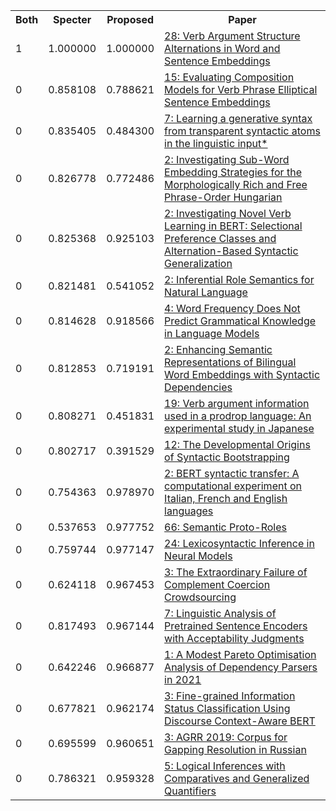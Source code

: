 <html><table><tr>
<th>Both</th>
<th>Specter</th>
<th>Proposed</th>
<th>Paper</th>
</tr>
<tr>
<td>1</td>
<td>1.000000</td>
<td>1.000000</td>
<td><a href="https://www.semanticscholar.org/paper/f29e5b2d60377ca4d67bd51fc69ba25cc0f3f516">28: Verb Argument Structure Alternations in Word and Sentence Embeddings</a></td>
</tr>
<tr>
<td>0</td>
<td>0.858108</td>
<td>0.788621</td>
<td><a href="https://www.semanticscholar.org/paper/71c29ec6f2782fd1f2e8935a1914583eae1d5a01">15: Evaluating Composition Models for Verb Phrase Elliptical Sentence Embeddings</a></td>
</tr>
<tr>
<td>0</td>
<td>0.835405</td>
<td>0.484300</td>
<td><a href="https://www.semanticscholar.org/paper/d1b634efcc999c02f16443c322045c01caf467d5">7: Learning a generative syntax from transparent syntactic atoms in the linguistic input*</a></td>
</tr>
<tr>
<td>0</td>
<td>0.826778</td>
<td>0.772486</td>
<td><a href="https://www.semanticscholar.org/paper/a5d0575f92155fd67e64fd75e507a62cac871458">2: Investigating Sub-Word Embedding Strategies for the Morphologically Rich and Free Phrase-Order Hungarian</a></td>
</tr>
<tr>
<td>0</td>
<td>0.825368</td>
<td>0.925103</td>
<td><a href="https://www.semanticscholar.org/paper/7ade8a61f267136a5e68316a6ba39d382c90857a">2: Investigating Novel Verb Learning in BERT: Selectional Preference Classes and Alternation-Based Syntactic Generalization</a></td>
</tr>
<tr>
<td>0</td>
<td>0.821481</td>
<td>0.541052</td>
<td><a href="https://www.semanticscholar.org/paper/30719a785533ed9efa91e5a958aef40fc93b8719">2: Inferential Role Semantics for Natural Language</a></td>
</tr>
<tr>
<td>0</td>
<td>0.814628</td>
<td>0.918566</td>
<td><a href="https://www.semanticscholar.org/paper/fcae937363a9e0804d8a255401deb55483c89677">4: Word Frequency Does Not Predict Grammatical Knowledge in Language Models</a></td>
</tr>
<tr>
<td>0</td>
<td>0.812853</td>
<td>0.719191</td>
<td><a href="https://www.semanticscholar.org/paper/58e1431f33cb783de80d63040589de7681a907d2">2: Enhancing Semantic Representations of Bilingual Word Embeddings with Syntactic Dependencies</a></td>
</tr>
<tr>
<td>0</td>
<td>0.808271</td>
<td>0.451831</td>
<td><a href="https://www.semanticscholar.org/paper/cce8b7f52f24f9e3eaf30237310ffbbd9e467c6b">19: Verb argument information used in a prodrop language: An experimental study in Japanese</a></td>
</tr>
<tr>
<td>0</td>
<td>0.802717</td>
<td>0.391529</td>
<td><a href="https://www.semanticscholar.org/paper/0aa199ecfacdc0fb087c9fd8d602c402a74b4e31">12: The Developmental Origins of Syntactic Bootstrapping</a></td>
</tr>
<tr>
<td>0</td>
<td>0.754363</td>
<td>0.978970</td>
<td><a href="https://www.semanticscholar.org/paper/c6f0a99563b6696697b7b3c60c8959fdc8e0d709">2: BERT syntactic transfer: A computational experiment on Italian, French and English languages</a></td>
</tr>
<tr>
<td>0</td>
<td>0.537653</td>
<td>0.977752</td>
<td><a href="https://www.semanticscholar.org/paper/cfb7a9eba3b701011a7843f832e3e3c2a34d4993">66: Semantic Proto-Roles</a></td>
</tr>
<tr>
<td>0</td>
<td>0.759744</td>
<td>0.977147</td>
<td><a href="https://www.semanticscholar.org/paper/f81ca3dd8b1198a7468bb5eb9c6e54e8009127a4">24: Lexicosyntactic Inference in Neural Models</a></td>
</tr>
<tr>
<td>0</td>
<td>0.624118</td>
<td>0.967453</td>
<td><a href="https://www.semanticscholar.org/paper/b02f647938c53eb5455d6fd9429275736e755cea">3: The Extraordinary Failure of Complement Coercion Crowdsourcing</a></td>
</tr>
<tr>
<td>0</td>
<td>0.817493</td>
<td>0.967144</td>
<td><a href="https://www.semanticscholar.org/paper/6cf7ae9c0c790662eb018d578a22eeddd09c547b">7: Linguistic Analysis of Pretrained Sentence Encoders with Acceptability Judgments</a></td>
</tr>
<tr>
<td>0</td>
<td>0.642246</td>
<td>0.966877</td>
<td><a href="https://www.semanticscholar.org/paper/2bcc1148b7d19a827300f1d4d5a575d1bc61eb86">1: A Modest Pareto Optimisation Analysis of Dependency Parsers in 2021</a></td>
</tr>
<tr>
<td>0</td>
<td>0.677821</td>
<td>0.962174</td>
<td><a href="https://www.semanticscholar.org/paper/4b091ed8083174c3932508183cc620bb324fe0c3">3: Fine-grained Information Status Classification Using Discourse Context-Aware BERT</a></td>
</tr>
<tr>
<td>0</td>
<td>0.695599</td>
<td>0.960651</td>
<td><a href="https://www.semanticscholar.org/paper/f5c5f617b324e19c555480027913deee721e3aa6">3: AGRR 2019: Corpus for Gapping Resolution in Russian</a></td>
</tr>
<tr>
<td>0</td>
<td>0.786321</td>
<td>0.959328</td>
<td><a href="https://www.semanticscholar.org/paper/a1df67b86eb979818b5e0083668899d513e4088c">5: Logical Inferences with Comparatives and Generalized Quantifiers</a></td>
</tr>
</table></html>
